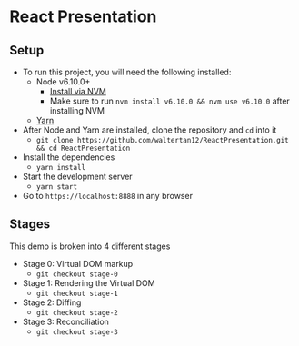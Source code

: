 # React Presentation
## Setup
- To run this project, you will need the following installed:
    - Node v6.10.0+
        - [Install via NVM](https://github.com/creationix/nvm)
        - Make sure to run `nvm install v6.10.0 && nvm use v6.10.0` after installing NVM
    - [Yarn](https://yarnpkg.com/lang/en/docs/install/)
- After Node and Yarn are installed, clone the repository and `cd` into it
    - `git clone https://github.com/waltertan12/ReactPresentation.git && cd ReactPresentation`
- Install the dependencies
    - `yarn install`
- Start the development server
    - `yarn start`
- Go to `https://localhost:8888` in any browser


## Stages
This demo is broken into 4 different stages
- Stage 0: Virtual DOM markup 
    - `git checkout stage-0`
- Stage 1: Rendering the Virtual DOM
    - `git checkout stage-1`
- Stage 2: Diffing
    - `git checkout stage-2`
- Stage 3: Reconciliation
    - `git checkout stage-3`
